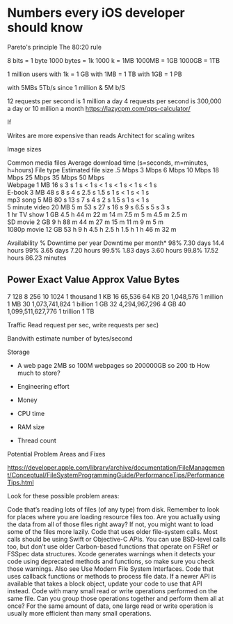 # Numbers every iOS developer should know

Pareto's principle
The 80:20 rule

8 bits = 1 byte
1000 bytes = 1k
1000 k = 1MB
1000MB = 1GB
1000GB = 1TB

1 million users 
with 1k = 1 GB
with 1MB =  1 TB
with 1GB =  1 PB

with 5MBs 5Tb/s since 1 million & 5M b/S

12 requests per second is 1 million a day
4 requests per second is 300,000 a day or 10 million a month
https://lazycpm.com/qps-calculator/

If 


Writes are more expensive than reads
Architect for scaling writes

Image sizes

Common media files    Average download time (s=seconds, m=minutes, h=hours)
File type    Estimated file size    .5 Mbps    3 Mbps    6 Mbps    10 Mbps    18 Mbps    25 Mbps    35 Mbps    50 Mbps    
Webpage          1 MB                  16 s          3 s           1 s            < 1 s          < 1 s           < 1 s         < 1 s          < 1 s    
E-book              3 MB                  48 s         8 s           4 s            2.5 s           1.5 s           1 s            < 1 s          < 1 s    
mp3 song          5 MB                  80 s         13 s         7 s            4 s              2 s              1.5 s         1 s             < 1 s    
5 minute video  20 MB                5 m          53 s         27 s          16 s            9 s              6.5 s         5 s             3 s    
1 hr TV show     1 GB                  4.5 h        44 m        22 m        14 m           7.5 m          5 m           4.5 m        2.5 m    
SD movie           2 GB                  9 h           88 m       44 m         27 m          15 m           11 m          9 m           5 m    
1080p movie     12 GB                53 h          9 h          4.5 h         2.5 h          1.5 h           1 h            46 m          32 m    



Availability %    Downtime per year   Downtime per month*
98%                  7.30 days                  14.4 hours
99%                  3.65 days                  7.20 hours
99.5%               1.83 days                  3.60 hours
99.8%               17.52 hours               86.23 minutes


Power           Exact Value         Approx Value        Bytes
---------------------------------------------------------------
7                         128
8                         256
10                       1024                              1 thousand                           1 KB
16                       65,536                           64 KB
20                       1,048,576                      1 million                               1 MB
30                       1,073,741,824               1 billion                                1 GB
32                       4,294,967,296               4 GB
40                       1,099,511,627,776        1 trillion                                1 TB



Traffic
Read request per sec, write requests per sec)

Bandwith estimate
number of bytes/second

Storage
* A web page 2MB so 100M webpages so 200000GB  so 200 tb
How much to store?

* Engineering effort 

* Money

* CPU time

* RAM size

* Thread count



Potential Problem Areas and Fixes

https://developer.apple.com/library/archive/documentation/FileManagement/Conceptual/FileSystemProgrammingGuide/PerformanceTips/PerformanceTips.html

Look for these possible problem areas:

Code that’s reading lots of files (of any type) from disk. Remember to look for places where you are loading resource files too. Are you actually using the data from all of those files right away? If not, you might want to load some of the files more lazily.
Code that uses older file-system calls. Most calls should be using Swift or Objective-C APIs. You can use BSD-level calls too, but don’t use older Carbon-based functions that operate on FSRef or FSSpec data structures. Xcode generates warnings when it detects your code using deprecated methods and functions, so make sure you check those warnings. Also see Use Modern File System Interfaces.
Code that uses callback functions or methods to process file data. If a newer API is available that takes a block object, update your code to use that API instead.
Code with many small read or write operations performed on the same file. Can you group those operations together and perform them all at once? For the same amount of data, one large read or write operation is usually more efficient than many small operations.


